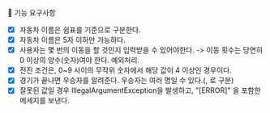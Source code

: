 🚀 기능 요구사항
*[X] 자동차 이름은 쉼표를 기준으로 구분한다.
*[X] 자동차 이름은 5자 이하만 가능하다.
*[X] 사용자는 몇 번의 이동을 할 것인지 입력받을 수 있어야한다.
-> 이동 횟수는 당연히 0 이상의 양수(숫자)여야 한다. 예외처리.
*[X] 전진 조건은, 0~9 사이의 무작위 숫자에서 해당 값이 4 이상인 경우이다.
*[X] 경기가 끝나면 우승자를 알려준다. 우승자는 여러 명일 수 있다.(, 로 구분)
*[X] 잘못된 값일 경우 IllegalArgumentException을 발생하고, "[ERROR]" 을 포함한 메세지를 보낸다.
